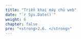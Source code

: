 ```yaml
---
title: "Triển khai máy chủ web"
date: "`r Sys.Date()`"
weight: 6
chapter: false
pre: "<strong>2.6. </strong>"
---
```

